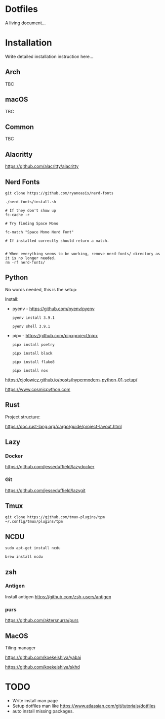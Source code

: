 # Dotfiles

A living document...

# Installation

Write detailed installation instruction here...

## Arch

TBC

## macOS

TBC

## Common

TBC

## Alacritty

https://github.com/alacritty/alacritty


## Nerd Fonts

```
git clone https://github.com/ryanoasis/nerd-fonts

./nerd-fonts/install.sh

# If they don't show up
fc-cache -r

# Try finding Space Mono

fc-match "Space Mono Nerd Font"

# If installed correctly should return a match.


# When everything seems to be working, remove nerd-fonts/ directory as it is no longer needed.
rm -rf nerd-fonts/

```

## Python

No words needed, this is the setup:


Install:

* pyenv - https://github.com/pyenv/pyenv

    ```
    pyenv install 3.9.1
    
    pyenv shell 3.9.1
    ```

* pipx - https://github.com/pipxproject/pipx
  
    ```
    pipx install poetry

    pipx install black

    pipx install flake8

    pipx install nox 
    ```

https://cjolowicz.github.io/posts/hypermodern-python-01-setup/

https://www.cosmicpython.com

## Rust

Project structure:

https://doc.rust-lang.org/cargo/guide/project-layout.html

## Lazy

### Docker

https://github.com/jesseduffield/lazydocker

### Git

https://github.com/jesseduffield/lazygit

## Tmux

```
git clone https://github.com/tmux-plugins/tpm ~/.config/tmux/plugins/tpm
```

## NCDU

`sudo apt-get install ncdu`

`brew install ncdu`

## zsh

### Antigen

Install antigen https://github.com/zsh-users/antigen

### purs

https://github.com/aktersnurra/purs

## MacOS

Tiling manager

https://github.com/koekeishiya/yabai

https://github.com/koekeishiya/skhd

# TODO
* Write install man page
* Setup dotfiles man like https://www.atlassian.com/git/tutorials/dotfiles 
* auto install missing packages. 
